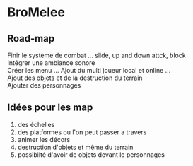 # BroMelee

## Road-map 

 Finir le système de combat  ...
   slide, up and down attck, block  
 Intégrer une ambiance sonore   
 Créer les menu ...
 Ajout du multi joueur local et online ...    
 Ajout des objets et de la destruction du terrain    
 Ajouter des personnages    

## Idées pour les map 
1. des échelles 
2. des platformes ou l'on peut passer a travers 
3. animer les décors 
4. destruction d'objets et même du terrain 
5. possibilté d'avoir de objets devant le personnages
